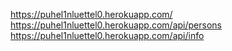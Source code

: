 https://puhel1nluettel0.herokuapp.com/
https://puhel1nluettel0.herokuapp.com/api/persons
https://puhel1nluettel0.herokuapp.com/api/info